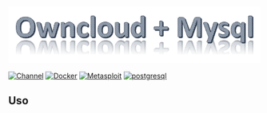![Texto alternativo](https://github.com/MoisesTapia/owncloud-mysql/blob/master/owncloud.png)

[![Channel](https://img.shields.io/badge/channel-YouTube-red)](https://www.youtube.com/channel/UCiuZK5geN3OCGeBxuXMfHEQ)
[![Docker](https://img.shields.io/badge/Docker-19.03.8-blue)](https://www.docker.com/)
[![Metasploit](https://img.shields.io/badge/metasploit-10.0.3-red)](https://hub.docker.com/_/owncloud)
[![postgresql](https://img.shields.io/badge/postgresql-5.7-blue)](https://hub.docker.com/_/mysql)

## Uso
